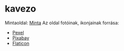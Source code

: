 # kavezo

Mintaoldal: [Minta](https://kepzes2021.github.io/index.html)
Az oldal fotóinak, ikonjainak forrása:

* [Pexel](https://www.pexels.com/)
* [Pixabay](https://pixabay.com/)
* [Flaticon](https://www.flaticon.com/)

